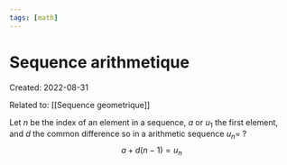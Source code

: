 ```yaml
---
tags: [math] 
---
```

# Sequence arithmetique
Created: 2022-08-31

Related to: [[Sequence geometrique]]
<!--ID: 1664475094968-->


Let $n$ be the index of an element in a sequence, $a \text{ or } u_1$ the first element, and $d$ the common difference so in a arithmetic sequence $u_n=$
?
$$a+d(n-1)=u_n$$
<!--SR:!2023-04-22,163,310-->

